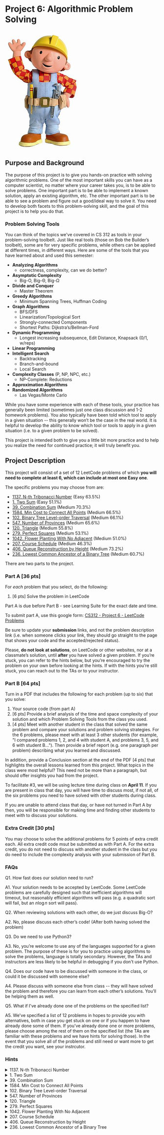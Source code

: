 # Project 6: Algorithmic Problem Solving

![Bob the Builder](./images/bob.jpg)

## Purpose and Background

The purpose of this project is to give you hands-on practice with solving algorithmic problems. One of the most important skills you can have as a computer scientist, no matter where your career takes you, is to be able to solve problems. One important part is to be able to implement a known solution, apply an existing algorithm, etc. The other important part is to be able to see a problem and figure out a good/ideal way to solve it.  You need to develop both facets to this problem-solving skill, and the goal of this project is to help you do that.

### Problem Solving Tools

You can think of the topics we've covered in CS 312 as tools in your problem-solving toolbelt. Just like real tools (those on Bob the Builder’s toolbelt), some are for very specific problems, while others can be applied at different times, in different ways. Here are some of the tools that you have learned about and used this semester:

- **Analyzing Algorithms**
    - correctness, complexity, can we do better?
- **Asymptotic Complexity**
    - Big-O, Big-Θ, Big-Ω
- **Divide and Conquer**
    - Master Theorem
- **Greedy Algorithms**
    - Minimum Spanning Trees, Huffman Coding
- **Graph Algorithms**
    - BFS/DFS
    - Linearization/Topological Sort
    - Strongly-connected Components
    - Shortest Paths: Dijkstra’s/Bellman-Ford
- **Dynamic Programming**
    - Longest increasing  subsequence, Edit Distance, Knapsack (0/1, w/reps)
- **Linear Programming**
- **Intelligent Search**
    - Backtracking
    - Branch-and-bound
    - Local Search
- **Complexity Classes** (P, NP, NPC, etc.)
    - NP-Complete: Reductions
- **Approximation Algorithms**
- **Randomized Algorithms**
    - Las Vegas/Monte Carlo

While you have some experience with each of these tools, your practice has generally been limited (sometimes just one class discussion and 1-2 homework problems). 
You also typically have been told which tool to apply in a given situation -- this generally won’t be the case in the real world. 
It is helpful to develop the ability to know which tool or tools to apply in a given situation (i.e. to a given problem to be solved).

This project is intended both to give you a little bit more practice and to help you realize the need for continued practice; it will truly benefit you. 

## Project Description

This project will consist of a set of 12 LeetCode problems of which **you will need to complete at least 6, which can include at most one Easy one**. 

The specific problems you may choose from are:

- [1137\. N-th Tribonacci Number](https://leetcode.com/problems/n-th-tribonacci-number/) (Easy 63.5%)
- [1\. Two Sum](https://leetcode.com/problems/two-sum/) (Easy 51.1%)
- [39\. Combination Sum](https://leetcode.com/problems/combination-sum/) (Medium 70.3%)
- [1584\. Min Cost to Connect All Points](https://leetcode.com/problems/min-cost-to-connect-all-points/) (Medium 66.5%)
- [102\. Binary Tree Level-order Traversal](https://leetcode.com/problems/binary-tree-level-order-traversal/) (Medium 66.1%)
- [547\. Number of Provinces](https://leetcode.com/problems/number-of-provinces/) (Medium 65.6%)
- [120\. Triangle](https://leetcode.com/problems/triangle/) (Medium 55.8%)
- [279\. Perfect Squares](https://leetcode.com/problems/perfect-squares/) (Medium 53.1%)
- [1042\. Flower Planting With No Adjacent](https://leetcode.com/problems/flower-planting-with-no-adjacent/) (Medium 51.0%)
- [207\. Course Schedule](https://leetcode.com/problems/course-schedule/) (Medium 46.3%)
- [406\. Queue Reconstruction by Height](https://leetcode.com/problems/queue-reconstruction-by-height/) (Medium 73.2%)
- [236\. Lowest Common Ancestor of a Binary Tree](https://leetcode.com/problems/lowest-common-ancestor-of-a-binary-tree/) (Medium 60.7%)

<!-- - [11\. Container with Most Water](https://leetcode.com/problems/container-with-most-water/) (Medium 54.3%) -->

There are two parts to the project.

### Part A [36 pts]

For *each* problem that you select, do the following:

1. [6 pts] Solve the problem in LeetCode

Part A is due before Part B - see Learning Suite for the exact date and time. 

To submit part A, use this google form: [CS312 - Project 6 - LeetCode Problems](https://forms.gle/XJWGTqaCaMVikzZB6)

Be sure to update your **submission** links, and not the problem description link (i.e. when someone clicks your link, they should go straight to the page that shows your code and the accepted/rejected status).

Please, **do not look at solutions**, on LeetCode or other websites, nor at a classmate’s solution, until **after** you have solved a given problem. If you’re stuck, you can refer to the hints below, but you’re encouraged to try the problem on your own before looking at the hints. If with the hints you’re still stuck, you can reach out to the TAs or to your instructor.

### Part B [64 pts]

Turn in a PDF that includes the following for each problem (up to six) that you solve:

1. Your source code (from part A)
2. [6 pts] Provide a brief analysis of the time and space complexity of your solution and which Problem Solving Tools from the class you used.
3. [4 pts] Meet with another student in the class that solved the same problem and compare your solutions and problem solving strategies. For the 6 problems, please meet with at least 3 other students (for example, "I compared problems 1, 2, and 4 with student A, and problems 3, 5, and 6 with student B..."). Then provide a brief report (e.g. one paragraph per problem) describing what you learned and discussed.

In addition, provide a Conclusion section at the end of the PDF [4 pts] that highlights the overall lessons learned from this project. What topics in the class were most helpful? This need not be more than a paragraph, but should offer insights you had from the project.

To facilitate #3, we will be using lecture time during class on **April 11**. If you are present in class that day, you will have time to discuss most, if not all, of the six problems you need to have solved with other students during class.

If you are unable to attend class that day, or have not turned in Part A by then, you will be responsible for making time and finding other students to meet with to discuss your solutions.

### Extra Credit [30 pts]

You may choose to solve the additional problems for 5 points of extra credit each. All extra credit code msut be submitted as with Part A.  For the extra credit, you do not need to discuss with another student in the class but you do need to include the complexity analysis with your submission of Part B.

### FAQs

Q1.  How fast does our solution need to run?

A1.  Your solution needs to be accepted by LeetCode. Some LeetCode problems are carefully designed such that inefficient algorithms will timeout, but reasonably efficient algorithms will pass (e.g. a quadratic sort will fail, but an $n \log n$ sort will pass).

Q2.  When reviewing solutions with each other, do we just discuss Big-O?

A2.  No, please discuss each other’s code! (After both having solved the problem)

Q3.  Do we need to use Python3?

A3.  No, you’re welcome to use any of the languages supported for a given problem.  The purpose of these is for you to practice using algorithms to solve the problems, language is totally secondary. However, the TAs and instructors are less likely to be helpful in debugging if you don't use Python.

Q4.  Does our code have to be discussed with someone in the class, or could it be discussed with someone else?

A4.  Please discuss with someone else from class -- they will have solved the problem and therefore you can learn from each other’s solutions.  You’ll be helping them as well.

Q5.  What if I've already done one of the problems on the specified list?

A5. We've specified a list of 12 problems in hopes to provide you with alternatives, both in case you get stuck on one or if you happen to have already done some of them.  If you've already done one or more problems, please choose among the rest of them on the specified list (the TAs are familiar with these problems and we have hints for solving those).  In the event that you solve all of the problems and still need or want more to get the credit you want, see your instrcutor.

### Hints

<details>
    <summary>1137. N-th Tribonacci Number</summary>

HINT 1 of 1: Don’t try to solve recursively, instead try dynamic programming.

</details>

<details>
    <summary>1. Two Sum</summary>

HINT 1 of 2: If you are trying to find two elements that sum to a target $T$, and one might be $a$, then the other would have to be $T-a$.

HINT 2 of 2: An $O(n^2)$ solution is possible and LeetCode will accept it.  However, an $O(n)$ solution is also doable and not very difficult.  A hashtable might come in handy, and it can be done either in two passes, or even just one.

</details>

<details>
    <summary>39. Combination Sum</summary>

HINT 1 of 2: At some level, you need to generate/enumerate all of the ways you can create a given sum, using the candidate values provided (with possible duplicates of the candidates).

HINT 2 of 2: For problems that are asking you to make a sum, it sometimes is helpful to keep track of what composes a partial solution and how far from the solution you are (e.g. the target minus the total of what you have so far).

</details>

<details>
    <summary>1584. Min Cost to Connect All Points</summary>

HINT 1 of 2: This is a graph problem: what are the nodes? what are the edge weights? 

HINT 2 of 2: There are many ways to solve this problem—we discussed several in class and in the HW. How might the density of the graph influence your choice of implementation?

</details>

<details>
    <summary>102. Binary Tree Level-order Traversal</summary>

HINT 1 of 1: You need to group all the nodes of a given level. How might you keep track of nodes for a given level? How might you know what level a given node is on?

</details>

<details>
    <summary>547. Number of Provinces</summary>

HINT 1 of 2: This is another problem you can think of as a graph. City connections are undirected edges. 

HINT 2 of 2: What graph property represents a province?

</details>

<details>
    <summary>120. Triangle</summary>

HINT 1 of 1: If you know the minimum path lengths to all elements at one level, does that help you determine the paths for the next level?

</details>

<details>
    <summary>279. Perfect Squares</summary>

HINT 1 of 1: If you have solved the problem for a smaller number, can that solution help you determine the solution for a larger number?

</details>

<details>
    <summary>1042. Flower Planting With No Adjacent</summary>

HINT 1 of 2: This is a graph problem, much like graph coloring. First you need to construct the graph from the paths (edges). 

HINT 2 of 2: Given the limit on number of edges for each node, can you create a scenario where a node cannot be assigned because it would conflict with a neighboring node? Can a greedy approach work for this problem, or do you need something fancier?

</details>

<details>
    <summary>207. Course Schedule</summary>

HINT 1 of 2: It might be helpful to think about this problem as a graph on courses with prerequisite pairs as edges.

HINT 2 of 2: What’s the problematic graph property that would prevent one from completing all the courses and how can you determine whether that’s present?

</details>

<details>
    <summary>406. Queue Reconstruction by Height</summary>

    HINT 1 of 2: Try building your own queue of different heights and computing the associated $k$ values; how do those $k$ change if you shuffle heights in the queue?

    HINT 2 of 2: Consider the relative ordering of a pair of heights. Also consider how inserting a height into the queue might or might not change the $k$ values.

</details>

<details>
    <summary>236. Lowest Common Ancestor of a Binary Tree</summary>

    HINT 1 of 1: Think about the paths from the root to each of the two nodes in question. How do you find those paths, and how do you compare them. For this problem you want to determine the last node that both paths have in common, the one which is furthest from the root.

</details>


<!-- <details>
    <summary>11. Container with Most Water</summary>

    HINT 1 of 2: This can be solved in multiple ways, but one of the most effective is to solve it with a greedy approach/algorithm.

    HINT 2 of 2: Start with the widest container possible and gradually consider slightly smaller ones.  Think about the two possible containers immediately smaller than the largest, can you eliminate either of them as provably smaller?

</details> -->

